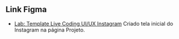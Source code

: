 
## Link Figma

 - [Lab: Template Live Coding UI/UX Instagram](https://www.figma.com/file/vJ3fbYf3ga3t0StsJVVluD/Lab%3A-Template-Live-Coding-UI%2FUX-Instagram?type=design&node-id=0%3A1&mode=design&t=NUHUTRRYE7gRWiRg-1)
 Criado tela inicial do Instagram na página Projeto.
